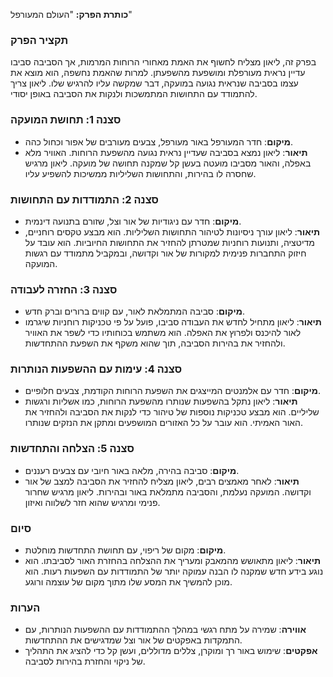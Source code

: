 **כותרת הפרק:** "העולם המעורפל"

### **תקציר הפרק**

בפרק זה, ליאון מצליח לחשוף את האמת מאחורי הרוחות המרמות, אך הסביבה סביבו עדיין נראית מעורפלת ומושפעת מהשפעתן. למרות שהאמת נחשפה, הוא מוצא את עצמו בסביבה שנראית נגועה במועקה, דבר שמקשה עליו להרגיש שלו. ליאון צריך להתמודד עם התחושות המתמשכות ולנקות את הסביבה באופן יסודי.

### **סצנה 1: תחושת המועקה**

- **מיקום**: חדר המעורפל באור מעורפל, צבעים מעורבים של אפור וכחול כהה.
- **תיאור**: ליאון נמצא בסביבה שעדיין נראית נגועה מהשפעת הרוחות. האוויר מלא באפלה, והאור מסביבו מוּעטה בעשן קל שמקנה תחושה של מועקה. ליאון מרגיש שחסרה לו בהירות, והתחושות השליליות ממשיכות להשפיע עליו.

### **סצנה 2: התמודדות עם התחושות**

- **מיקום**: חדר עם ניגודיות של אור וצל, שזורם בתנועה דינמית.
- **תיאור**: ליאון עורך ניסיונות לטיהור התחושות השליליות. הוא מבצע טקסים רוחניים, מדיטציה, ותנועות רוחניות שמטרתן להחזיר את התחושות החיוביות. הוא עובד על חיזוק התחברות פנימית למקורות של אור וקדושה, ובמקביל מתמודד עם רגשות המועקה.

### **סצנה 3: החזרה לעבודה**

- **מיקום**: סביבה המתמלאת לאור, עם קווים ברורים וברק חדש.
- **תיאור**: ליאון מתחיל לחדש את העבודה סביבו, פועל על פי טכניקות רוחניות שיגרמו לאור להיכנס ולפרוץ את האפלה. הוא משתמש בכוחותיו כדי לשפר את האוויר ולהחזיר את בהירות הסביבה, תוך שהוא משקף את השפעת ההתחדשות.

### **סצנה 4: עימות עם ההשפעות הנותרות**

- **מיקום**: חדר עם אלמנטים המייצגים את השפעת הרוחות הקודמת, צבעים חלופיים.
- **תיאור**: ליאון נתקל בהשפעות שנותרו מהשפעת הרוחות, כמו אשליות ורגשות שליליים. הוא מבצע טכניקות נוספות של טיהור כדי לנקות את הסביבה ולהחזיר את האור האמיתי. הוא עובר על כל האזורים המושפעים ומתקן את הנזקים שנותרו.

### **סצנה 5: הצלחה והתחדשות**

- **מיקום**: סביבה בהירה, מלאה באור חיובי עם צבעים רעננים.
- **תיאור**: לאחר מאמצים רבים, ליאון מצליח להחזיר את הסביבה למצב של אור וקדושה. המועקה נעלמת, והסביבה מתמלאת באור ובהירות. ליאון מרגיש שחרור פנימי ומרגיש שהוא חזר לשלווה ואיזון.

### **סיום**

- **מיקום**: מקום של ריפוי, עם תחושת התחדשות מוחלטת.
- **תיאור**: ליאון מתאושש מהמאבק ומעריך את ההצלחה בהחזרת האור לסביבתו. הוא נוגע בידע חדש שמקנה לו הבנה עמוקה יותר של התמודדות עם השפעות רעות. הוא מוכן להמשיך את המסע שלו מתוך מקום של עוצמה ורוגע.

### **הערות**

- **אווירה**: שמירה על מתח רגשי במהלך ההתמודדות עם ההשפעות הנותרות, עם התמקדות באפקטים של אור וצל שמדגישים את ההתחדשות.
- **אפקטים**: שימוש באור רך ומוקרן, צללים מדוללים, ועשן קל כדי להציג את התהליך של ניקוי והחזרת בהירות לסביבה.
